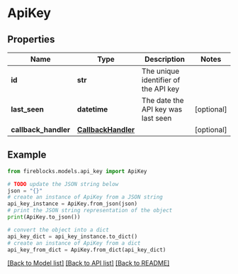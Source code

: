 # ApiKey


## Properties

Name | Type | Description | Notes
------------ | ------------- | ------------- | -------------
**id** | **str** | The unique identifier of the API key | 
**last_seen** | **datetime** | The date the API key was last seen | [optional] 
**callback_handler** | [**CallbackHandler**](CallbackHandler.md) |  | [optional] 

## Example

```python
from fireblocks.models.api_key import ApiKey

# TODO update the JSON string below
json = "{}"
# create an instance of ApiKey from a JSON string
api_key_instance = ApiKey.from_json(json)
# print the JSON string representation of the object
print(ApiKey.to_json())

# convert the object into a dict
api_key_dict = api_key_instance.to_dict()
# create an instance of ApiKey from a dict
api_key_from_dict = ApiKey.from_dict(api_key_dict)
```
[[Back to Model list]](../README.md#documentation-for-models) [[Back to API list]](../README.md#documentation-for-api-endpoints) [[Back to README]](../README.md)


